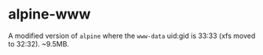 # alpine-www
A modified version of `alpine` where the `www-data` uid:gid is 33:33 (xfs moved to 32:32). ~9.5MB.
